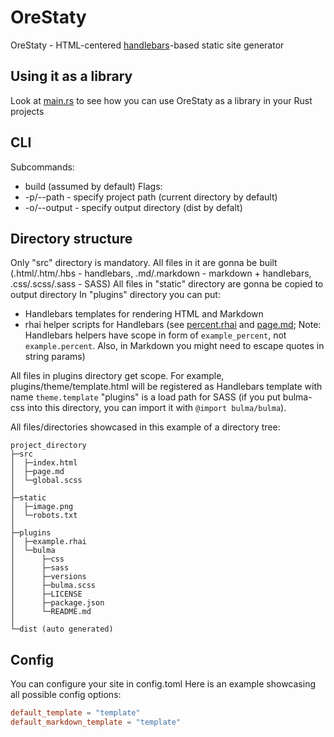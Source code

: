 # OreStaty
OreStaty - HTML-centered [handlebars](https://crates.io/crates/handlebars)-based static site generator

## Using it as a library
Look at [main.rs](https://github.com/InfiniteCoder01/orestaty/blob/master/src/main.rs) to see how you can use OreStaty as a library in your Rust projects

## CLI
Subcommands:
* build (assumed by default)
Flags:
* -p/--path - specify project path (current directory by default)
* -o/--output - specify output directory (dist by defalt)

## Directory structure
Only "src" directory is mandatory. All files in it are gonna be built (.html/.htm/.hbs - handlebars, .md/.markdown - markdown + handlebars, .css/.scss/.sass - SASS)
All files in "static" directory are gonna be copied to output directory
In "plugins" directory you can put:
* Handlebars templates for rendering HTML and Markdown
* rhai helper scripts for Handlebars
(see [percent.rhai](https://github.com/InfiniteCoder01/orestaty/blob/master/example/plugins/example/percent.rhai) and
[page.md](https://github.com/InfiniteCoder01/orestaty/blob/master/example/src/page.md); Note: Handlebars helpers have scope in
form of `example_percent`, not `example.percent`. Also, in Markdown you might need to escape quotes in string params)

All files in plugins directory get scope. For example, plugins/theme/template.html will be registered as Handlebars template with name `theme.template`
"plugins" is a load path for SASS (if you put bulma-css into this directory, you can import it with `@import bulma/bulma`).

All files/directories showcased in this example of a directory tree:
```
project_directory
├─src
│  ├─index.html
│  ├─page.md
│  └─global.scss
│
├─static
│  ├─image.png
│  └─robots.txt
│
├─plugins
│  ├─example.rhai
│  └─bulma
│      ├─css
│      ├─sass
│      ├─versions
│      ├─bulma.scss
│      ├─LICENSE
│      ├─package.json
│      └─README.md
│
└─dist (auto generated)
```

## Config
You can configure your site in config.toml
Here is an example showcasing all possible config options:
```toml
default_template = "template"
default_markdown_template = "template"
```
